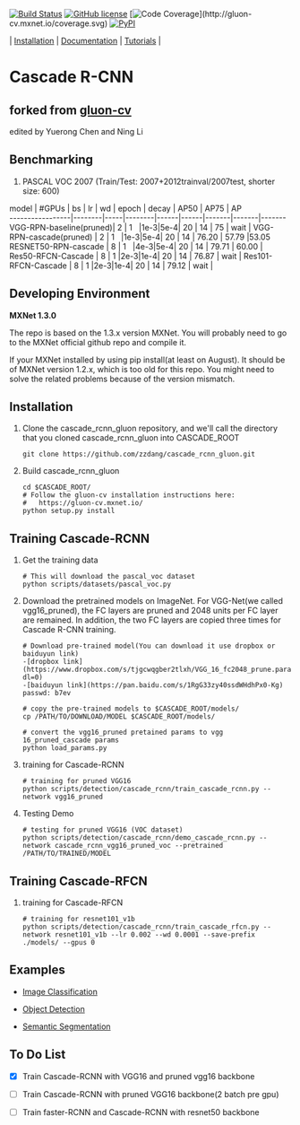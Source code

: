 [![Build Status](http://ci.mxnet.io/job/gluon-cv/job/master/badge/icon)](http://ci.mxnet.io/job/gluon-cv/job/master/)
[![GitHub license](http://dmlc.github.io/img/apache2.svg)](./LICENSE)
[![Code Coverage](http://gluon-cv.mxnet.io/coverage.svg?)](http://gluon-cv.mxnet.io/coverage.svg)
[![PyPI](https://img.shields.io/pypi/v/gluoncv.svg)](https://pypi.python.org/pypi/gluoncv)

| [Installation](http://gluon-cv.mxnet.io) | [Documentation](http://gluon-cv.mxnet.io) | [Tutorials](http://gluon-cv.mxnet.io) |


# Cascade R-CNN 
## forked from [gluon-cv](https://github.com/zhreshold/gluon-cv)
edited by Yuerong Chen and Ning Li

## Benchmarking
1. PASCAL VOC 2007 (Train/Test: 2007+2012trainval/2007test, shorter size: 600)

model            | #GPUs | bs | lr | wd | epoch | decay | AP50  |  AP75  |  AP  
-----------------|--------|-----|--------|------|------|-------|-------|-------
VGG-RPN-baseline(pruned)| 2 | 1    |1e-3|5e-4|  20 |  14  | 75    | wait  |
VGG-RPN-cascade(pruned) | 2 | 1    |1e-3|5e-4|  20 |  14  | 76.20 | 57.79 |53.05
RESNET50-RPN-cascade    | 8 | 1    |4e-3|5e-4|  20 |  14  | 79.71 | 60.00 |
Res50-RFCN-Cascade      | 8 | 1    |2e-3|1e-4|  20 |  14  | 76.87 | wait  |
Res101-RFCN-Cascade     | 8 | 1    |2e-3|1e-4|  20 |  14  | 79.12 | wait  |

## Developing Environment
**MXNet 1.3.0**

The repo is based on the 1.3.x version MXNet. You will probably need to go to the MXNet official github repo and compile it.

If your MXNet installed by using pip install(at least on August). It should be of MXNet version 1.2.x, which is too old for this repo.  You might need to solve the related problems because of the version mismatch.



## Installation

1. Clone the cascade_rcnn_gluon repository, and we'll call the directory that you cloned cascade_rcnn_gluon into CASCADE_ROOT

    ```Shell
	git clone https://github.com/zzdang/cascade_rcnn_gluon.git
    ```

2. Build cascade_rcnn_gluon

    ```Shell
	cd $CASCADE_ROOT/
	# Follow the gluon-cv installation instructions here:
	#   https://gluon-cv.mxnet.io/
	python setup.py install
    ```

## Training Cascade-RCNN

1. Get the training data
    ```Shell
    # This will download the pascal_voc dataset
	python scripts/datasets/pascal_voc.py
    ```

2. Download the pretrained models on ImageNet. For VGG-Net(we called vgg16_pruned), the FC layers are pruned and 2048 units per FC layer are remained. In addition, the two FC layers are copied three times for Cascade R-CNN training.

    ```Shell
    # Download pre-trained model(You can download it use dropbox or baiduyun link)
    -[dropbox link](https://www.dropbox.com/s/tjgcwqgber2tlxh/VGG_16_fc2048_prune.params?dl=0)
    -[baiduyun link](https://pan.baidu.com/s/1RgG33zy40ssdWHdhPx0-Kg) passwd: b7ev  

    # copy the pre-trained models to $CASCADE_ROOT/models/
    cp /PATH/TO/DOWNLOAD/MODEL $CASCADE_ROOT/models/
    ```

	```Shell
	# convert the vgg16_pruned pretained params to vgg 16_pruned_cascade params
	python load_params.py
	```

3. training for Cascade-RCNN

    ```Shell
    # training for pruned VGG16 
	python scripts/detection/cascade_rcnn/train_cascade_rcnn.py --network vgg16_pruned
    ```

4. Testing Demo

    ```Shell
    # testing for pruned VGG16 (VOC dataset)
	python scripts/detection/cascade_rcnn/demo_cascade_rcnn.py --network cascade_rcnn_vgg16_pruned_voc --pretrained /PATH/TO/TRAINED/MODEL
    ```

## Training Cascade-RFCN

1. training for Cascade-RFCN

    ```Shell
    # training for resnet101_v1b
    python scripts/detection/cascade_rcnn/train_cascade_rfcn.py --network resnet101_v1b --lr 0.002 --wd 0.0001 --save-prefix ./models/ --gpus 0
    ```

## Examples

- [Image Classification](http://gluon-cv.mxnet.io/build/examples_classification/index.html)

- [Object Detection](http://gluon-cv.mxnet.io/build/examples_detection/index.html)

- [Semantic Segmentation](http://gluon-cv.mxnet.io/build/examples_segmentation/index.html)


## To Do List

- [x] Train Cascade-RCNN with VGG16 and pruned vgg16 backbone
- [ ] Train Cascade-RCNN with pruned VGG16 backbone(2 batch pre gpu)
- [ ] Train faster-RCNN and Cascade-RCNN with resnet50 backbone 

